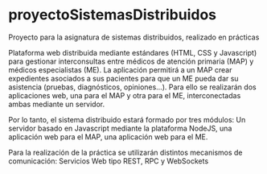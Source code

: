 # proyectoSistemasDistribuidos
Proyecto para la asignatura de sistemas distribuidos, realizado en prácticas

Plataforma web distribuida mediante estándares (HTML, CSS y Javascript) para gestionar interconsultas entre médicos de atención primaria (MAP) y médicos especialistas (ME). La aplicación permitirá a un MAP crear expedientes asociados a sus pacientes para que un ME pueda dar su asistencia (pruebas, diagnósticos, opiniones…). Para    ello se realizarán dos aplicaciones web, una para el MAP y otra para el ME, interconectadas ambas mediante un servidor.

Por lo tanto, el sistema distribuido estará formado por tres módulos: Un servidor basado en Javascript mediante la plataforma NodeJS, una aplicación web para el MAP, una aplicación web para el ME.

Para la realización de la práctica se utilizarán distintos mecanismos de comunicación: Servicios Web tipo REST, RPC y WebSockets

